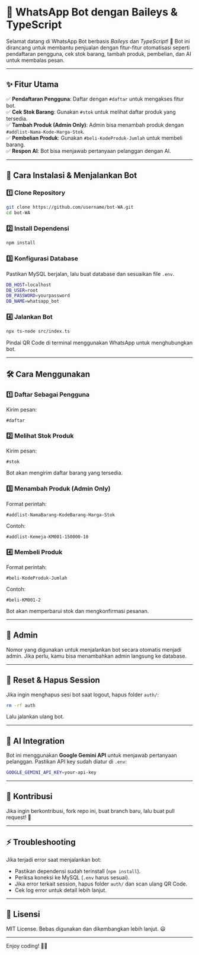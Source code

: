 # 📱 WhatsApp Bot dengan Baileys & TypeScript

Selamat datang di WhatsApp Bot berbasis *Baileys* dan *TypeScript*! 🚀
Bot ini dirancang untuk membantu penjualan dengan fitur-fitur otomatisasi seperti pendaftaran pengguna, cek stok barang, tambah produk, pembelian, dan AI untuk membalas pesan.

---

## ✨ Fitur Utama

✅ **Pendaftaran Pengguna**: Daftar dengan `#daftar` untuk mengakses fitur bot.  
✅ **Cek Stok Barang**: Gunakan `#stok` untuk melihat daftar produk yang tersedia.  
✅ **Tambah Produk (Admin Only)**: Admin bisa menambah produk dengan `#addlist-Nama-Kode-Harga-Stok`.  
✅ **Pembelian Produk**: Gunakan `#beli-KodeProduk-Jumlah` untuk membeli barang.  
✅ **Respon AI**: Bot bisa menjawab pertanyaan pelanggan dengan AI.

---

## 🔧 Cara Instalasi & Menjalankan Bot

### 1️⃣ **Clone Repository**
```sh
git clone https://github.com/username/bot-WA.git
cd bot-WA
```

### 2️⃣ **Install Dependensi**
```sh
npm install
```

### 3️⃣ **Konfigurasi Database**
Pastikan MySQL berjalan, lalu buat database dan sesuaikan file `.env`.
```sh
DB_HOST=localhost
DB_USER=root
DB_PASSWORD=yourpassword
DB_NAME=whatsapp_bot
```

### 4️⃣ **Jalankan Bot**
```sh
npx ts-node src/index.ts
```
Pindai QR Code di terminal menggunakan WhatsApp untuk menghubungkan bot.

---

## 🛠️ Cara Menggunakan

### **1️⃣ Daftar Sebagai Pengguna**
Kirim pesan:
```
#daftar
```

### **2️⃣ Melihat Stok Produk**
Kirim pesan:
```
#stok
```
Bot akan mengirim daftar barang yang tersedia.

### **3️⃣ Menambah Produk (Admin Only)**
Format perintah:
```
#addlist-NamaBarang-KodeBarang-Harga-Stok
```
Contoh:
```
#addlist-Kemeja-KM001-150000-10
```

### **4️⃣ Membeli Produk**
Format perintah:
```
#beli-KodeProduk-Jumlah
```
Contoh:
```
#beli-KM001-2
```
Bot akan memperbarui stok dan mengkonfirmasi pesanan.

---

## 👑 Admin
Nomor yang digunakan untuk menjalankan bot secara otomatis menjadi admin. Jika perlu, kamu bisa menambahkan admin langsung ke database.

---

## 🛑 Reset & Hapus Session
Jika ingin menghapus sesi bot saat logout, hapus folder `auth/`:
```sh
rm -rf auth
```
Lalu jalankan ulang bot.

---

## 🤖 AI Integration
Bot ini menggunakan **Google Gemini API** untuk menjawab pertanyaan pelanggan. Pastikan API key sudah diatur di `.env`:
```sh
GOOGLE_GEMINI_API_KEY=your-api-key
```

---

## 🎯 Kontribusi
Jika ingin berkontribusi, fork repo ini, buat branch baru, lalu buat pull request! 🚀

---

## ⚡ Troubleshooting
Jika terjadi error saat menjalankan bot:
- Pastikan dependensi sudah terinstall (`npm install`).
- Periksa koneksi ke MySQL (`.env` harus sesuai).
- Jika error terkait session, hapus folder `auth/` dan scan ulang QR Code.
- Cek log error untuk detail lebih lanjut.

---

## 📌 Lisensi
MIT License. Bebas digunakan dan dikembangkan lebih lanjut. 😃

---

Enjoy coding! 🚀🔥

